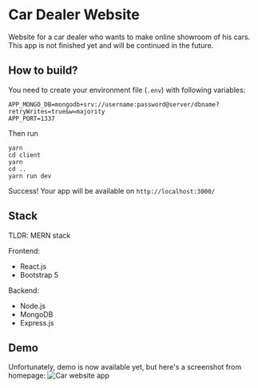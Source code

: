 # Car Dealer Website
Website for a car dealer who wants to make online showroom of his cars. This app is not finished yet and will be continued in the future.

## How to build?
You need to create your environment file (`.env`) with following variables:
```
APP_MONGO_DB=mongodb+srv://username:password@server/dbname?retryWrites=true&w=majority
APP_PORT=1337
```
Then run
```
yarn 
cd client
yarn
cd ..
yarn run dev
```
Success! Your app will be available on `http://localhost:3000/`

## Stack
TLDR: MERN stack

Frontend:
- React.js
- Bootstrap 5

Backend:
- Node.js
- MongoDB
- Express.js

## Demo
Unfortunately, demo is now available yet, but here's a screenshot from homepage:
![Car website app](https://i.imgur.com/QzaBQRp.png)
